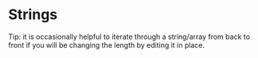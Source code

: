 # Strings

Tip: it is occasionally helpful to iterate through a string/array from back to front if you will be changing the length by editing it in place.